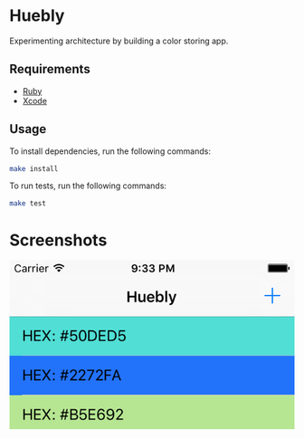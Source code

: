 # Huebly

Experimenting architecture by building a color storing app.

## Requirements

- [Ruby](https://www.ruby-lang.org/en/)
- [Xcode](https://developer.apple.com/xcode/)

## Usage

To install dependencies, run the following commands:
```bash
make install
```

To run tests, run the following commands:
```bash
make test
```

# Screenshots
![screenshot](./docs/3.png)
